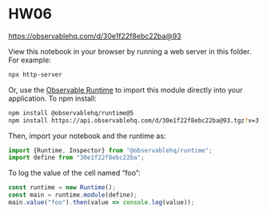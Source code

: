 # HW06

https://observablehq.com/d/30e1f22f8ebc22ba@93

View this notebook in your browser by running a web server in this folder. For
example:

~~~sh
npx http-server
~~~

Or, use the [Observable Runtime](https://github.com/observablehq/runtime) to
import this module directly into your application. To npm install:

~~~sh
npm install @observablehq/runtime@5
npm install https://api.observablehq.com/d/30e1f22f8ebc22ba@93.tgz?v=3
~~~

Then, import your notebook and the runtime as:

~~~js
import {Runtime, Inspector} from "@observablehq/runtime";
import define from "30e1f22f8ebc22ba";
~~~

To log the value of the cell named “foo”:

~~~js
const runtime = new Runtime();
const main = runtime.module(define);
main.value("foo").then(value => console.log(value));
~~~
